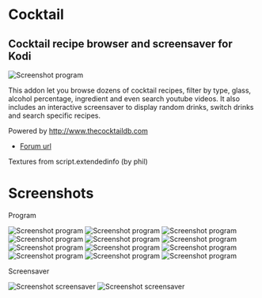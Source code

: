 
# Cocktail
## Cocktail recipe browser and screensaver for Kodi

![Screenshot program](https://raw.githubusercontent.com/enen92/script.screensaver.cocktail/master/icon.png)

This addon let you browse dozens of cocktail recipes, filter by type, glass, alcohol percentage, ingredient and even search youtube videos.
It also includes an interactive screensaver to display random drinks, switch drinks and search specific recipes.

Powered by http://www.thecocktaildb.com

* [Forum url](http://forum.kodi.tv/showthread.php?tid=235298)

Textures from script.extendedinfo (by phil)

# Screenshots

Program

![Screenshot program](http://i.imgur.com/9RHdee1.png)
![Screenshot program](http://i.imgur.com/1Ef89Oo.png)
![Screenshot program](http://i.imgur.com/7qX223t.png)
![Screenshot program](http://i.imgur.com/3DuOSo3.png)
![Screenshot program](http://i.imgur.com/KFtlbxr.png)
![Screenshot program](http://i.imgur.com/5vyptIs.png)
![Screenshot program](http://i.imgur.com/8igy2qR.png)
![Screenshot program](http://i.imgur.com/fX2oUtl.png)
![Screenshot program](http://i.imgur.com/oixP2r7.png)
![Screenshot program](http://i.imgur.com/BgTsltT.png)
![Screenshot program](http://i.imgur.com/0HaOtxa.png)
![Screenshot program](http://i.imgur.com/YqH3naO.png)

Screensaver

![Screenshot screensaver](http://i.imgur.com/TQ45rZs.png)
![Screenshot screensaver](http://i.imgur.com/dtN7apq.png)
